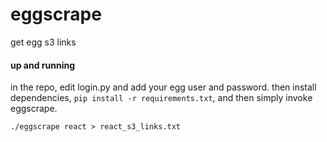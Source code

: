 # eggscrape
get egg s3 links


#### up and running
in the repo, edit login.py and add your egg user and password.
then install dependencies, `pip install -r requirements.txt`, and then simply invoke eggscrape.
```
./eggscrape react > react_s3_links.txt
```
